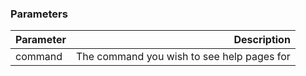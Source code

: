 <!-- usedin: [ _legacy_docker/Toolbelt] - post: -->


### Parameters

|		Parameter 		   |   Description    |
|--------------------------| ----------------:|
|command 				   |The command you wish to see help pages for|
